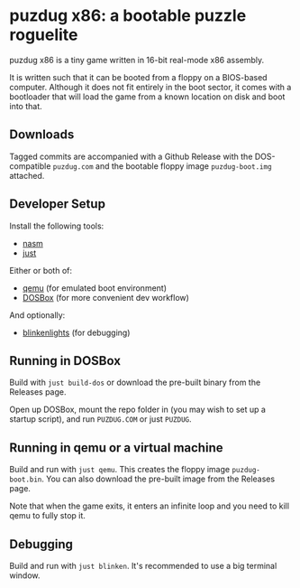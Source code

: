 # puzdug x86: a bootable puzzle roguelite

puzdug x86 is a tiny game written in 16-bit real-mode x86 assembly.

It is written such that it can be booted from a floppy on a BIOS-based computer.
Although it does not fit entirely in the boot sector, it comes with a bootloader that will load the game from a known location on disk and boot into that.

## Downloads

Tagged commits are accompanied with a Github Release with the DOS-compatible `puzdug.com` and the bootable floppy image `puzdug-boot.img` attached.

## Developer Setup

Install the following tools:

- [nasm](https://www.nasm.us/)
- [just](https://just.systems/)

Either or both of:

- [qemu](https://www.qemu.org/) (for emulated boot environment)
- [DOSBox](https://www.dosbox.com/) (for more convenient dev workflow)

And optionally:

- [blinkenlights](https://justine.lol/blinkenlights/) (for debugging)

## Running in DOSBox

Build with `just build-dos` or download the pre-built binary from the Releases page.

Open up DOSBox, mount the repo folder in (you may wish to set up a startup script), and run `PUZDUG.COM` or just `PUZDUG`.

## Running in qemu or a virtual machine

Build and run with `just qemu`. This creates the floppy image `puzdug-boot.bin`. You can also download the pre-built image from the Releases page.

Note that when the game exits, it enters an infinite loop and you need to kill qemu to fully stop it.

## Debugging

Build and run with `just blinken`. It's recommended to use a big terminal window.
